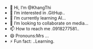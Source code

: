 - 👋 Hi, I’m @KhangThi
- 👀 I’m interested in .GitHup..
- 🌱 I’m currently learning AI...
- 💞️ I’m looking to collaborate on media...
- 📫 How to reach me .0918277581..
- 😄 Pronouns:Mrs ...
- ⚡ Fun fact: ..Learning.

<!---
KhangThi/KhangThi is a ✨ special ✨ repository because its `README.md` (this file) appears on your GitHub profile.
You can click the Preview link to take a look at your changes.
--->
